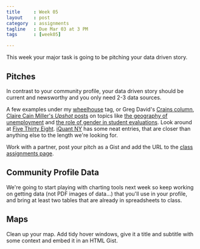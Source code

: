 ```yaml
---
title     : Week 05
layout    : post
category  : assignments
tagline   : Due Mar 03 at 3 PM
tags      : [week05]

---
```


This week your major task is going to be pitching your data driven story. 


## Pitches

In contrast to your community profile, your data driven story should be current and newsworthy and you only need 2-3 data sources. 

A few examples under my [wheelhouse](http://dataskills.tumblr.com/tagged/wheelhouse) tag, or Greg David's [Crains column](http://www.crainsnewyork.com/article/20150204/BLOGS01/150209929/states-stubborn-gender-pay-gap), [Claire Cain Miller's *Upshot* posts](http://topics.nytimes.com/top/reference/timestopics/people/m/claire_cain_miller/index.html?action=click&contentCollection=The%20Upshot&module=Byline&region=Header&pgtype=article) on topics like [the geography of unemployment](http://www.nytimes.com/2015/02/24/upshot/more-new-jobs-are-in-city-centers-while-employment-growth-shrinks-in-the-suburbs.html) and [the role of gender in student evaluations](http://www.nytimes.com/2015/02/07/upshot/is-the-professor-bossy-or-brilliant-much-depends-on-gender.html). Look around at [Five Thirty Eight](http://fivethirtyeight.com/datalab/rest-easy-bob-knight-kentucky-probably-wont-finish-undefeated/). [iQuant NY](http://iquantny.tumblr.com/post/107245431809/how-software-in-half-of-nyc-cabs-generates-5-2) has some neat entries, that are closer than anything else to the length we're looking for. 

Work with a partner, post your pitch as a Gist and add the URL to the [class assignments page](https://docs.google.com/a/journalism.cuny.edu/document/d/1kUg2EfTBZsK0HG5TAenIa68_d9B6Od6uO6B_BRch0SE/edit?usp=sharing).

## Community Profile Data
We're going to start playing with charting tools next week so keep working on getting data (not PDF images of data...) that you'll use in your profile, and bring at least two tables that are already in spreadsheets to class. 

## Maps
Clean up your map. Add tidy hover windows, give it a title and subtitle with some context and embed it in an HTML Gist. 
